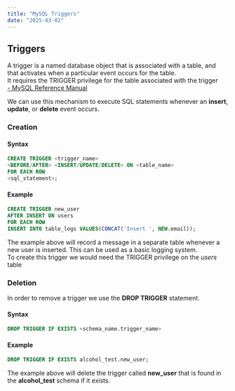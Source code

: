 ```yaml
---
title: "MySQL Triggers"
date: "2025-03-02"
---
```


## Triggers

A trigger is a named database object that is associated with a table, and that activates when a particular event occurs for the table.  
It requires the TRIGGER privilege for the table associated with the trigger  
[- MySQL Reference Manual](https://dev.mysql.com/doc/refman/8.0/en/create-trigger.html)

We can use this mechanism to execute SQL statements whenever an **insert**, **update**, or **delete** event occurs.

### Creation

#### Syntax

```sql
CREATE TRIGGER <trigger_name>
<BEFORE/AFTER> <INSERT/UPDATE/DELETE> ON <table_name>
FOR EACH ROW
<sql_statement>;
```

#### Example

```sql
CREATE TRIGGER new_user
AFTER INSERT ON users
FOR EACH ROW
INSERT INTO table_logs VALUES(CONCAT('Insert ', NEW.email));
```

The example above will record a message in a separate table whenever a new user is inserted. This can be used as a basic logging system.  
To create this trigger we would need the TRIGGER privilege on the _users_ table

### Deletion

In order to remove a trigger we use the **DROP TRIGGER** statement.

#### Syntax

```sql
DROP TRIGGER IF EXISTS <schema_name.trigger_name>
```

#### Example

```sql
DROP TRIGGER IF EXISTS alcohol_test.new_user;
```

The example above will delete the trigger called **new_user** that is found in the **alcohol_test** schema if it exists.
